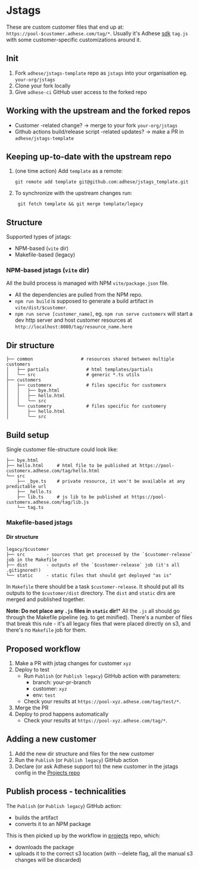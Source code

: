 # Jstags

These are custom customer files that end up at: `https://pool-$customer.adhese.com/tag/*`.
Usually it's Adhese [sdk](https://github.com/adhese/sdk_typescript) `tag.js` with some customer-specific customizations around it.

## Init
1. Fork `adhese/jstags-template` repo as `jstags` into your organisation eg. `your-org/jstags`
2. Clone your fork locally
3. Give `adhese-ci` GitHub user access to the forked repo
 
## Working with the upstream and the forked repos
- Customer -related change? -> merge to your fork `your-org/jstags`
- Github actions build/release script -related updates? -> make a PR in `adhese/jstags-template`

## Keeping up-to-date with the upstream repo
1. (one time action) Add `template` as a remote:
   ```
   git remote add template git@github.com:adhese/jstags_template.git
   ```
2. To synchronize with the upstream changes run:
   ```
    git fetch template && git merge template/legacy
    ```

## Structure
Supported types of jstags:
* NPM-based (`vite` dir)
* Makefile-based (legacy)

### NPM-based jstags (`vite` dir)
All the build process is managed with NPM `vite/package.json` file.
* All the dependencies are pulled from the NPM repo.
* `npm run build` is supposed to generate a build artifact in `vite/dist/$customer`.
* `npm run serve [customer_name]`, eg. `npm run serve customerx` will start a dev http server and host customer resources at `http://localhost:8080/tag/resource_name.here`

## Dir structure
```
├── common                  # resources shared between multiple customers 
│   ├── partials              # html templates/partials
│   └── src                   # generic *.ts utils
├── customers               
│   ├── customerx             # files specific for customerx
│   │   ├── bye.html
│   │   ├── hello.html
│   │   └── src
│   └── customery             # files specific for customery
│       ├── hello.html
│       └── src
```
## Build setup
Single customer file-structure could look like:
```
├── bye.html      
├── hello.html     # html file to be published at https://pool-customerx.adhese.com/tag/hello.html
└── src
    ├── _bye.ts    # private resource, it won't be available at any predictable url
    ├── _hello.ts  
    ├── lib.ts     # js lib to be published at https://pool-customerx.adhese.com/tag/lib.js    
    └── tag.ts
```

### Makefile-based jstags

#### Dir structure
```
legacy/$customer
├── src        - sources that get processed by the `$customer-release` job in the Makefile
├── dist       - outputs of the `$customer-release` job (it's all .gitignored!)
└── static     - static files that should get deployed "as is"
```

In `Makefile` there should be a task `$customer-release`. It should put all its outputs to the `$customer/dist` directory.
The `dist` and `static` dirs are merged and published together.

**Note: Do not place any `.js` files in `static` dir!*** All the `.js` all should go through the Makefile pipeline (eg. to get minified).
There's a number of files that break this rule - it's all legacy files that were placed directly on s3, and there's no `Makefile` job for them.

## Proposed workflow
1. Make a PR with jstag changes for customer `xyz`
2. Deploy to test
   * Run `Publish` (or `Publish legacy`) GitHub action with parameters:
      * branch: your-pr-branch
      * customer: `xyz`
      * env: `test`
   * Check your results at `https://pool-xyz.adhese.com/tag/test/*`.
3. Merge the PR
4. Deploy to prod happens automatically
   * Check your results at `https://pool-xyz.adhese.com/tag/*`.

## Adding a new customer
1. Add the new dir structure and files for the new customer
2. Run the `Publish` (or `Publish legacy`) GitHub action
3. Declare (or ask Adhese support to) the new customer in the jstags config in the [Projects repo](https://github.com/adhese/projects/blob//jstags/config.json)

## Publish process - technicalities
The `Publish` (or `Publish legacy`) GitHub action:
* builds the artifact
* converts it to an NPM package

This is then picked up by the workflow in [projects](https://github.com/adhese/projects) repo, which:
* downloads the package
* uploads it to the correct s3 location (with --delete flag, all the manual s3 changes will be discarded)
